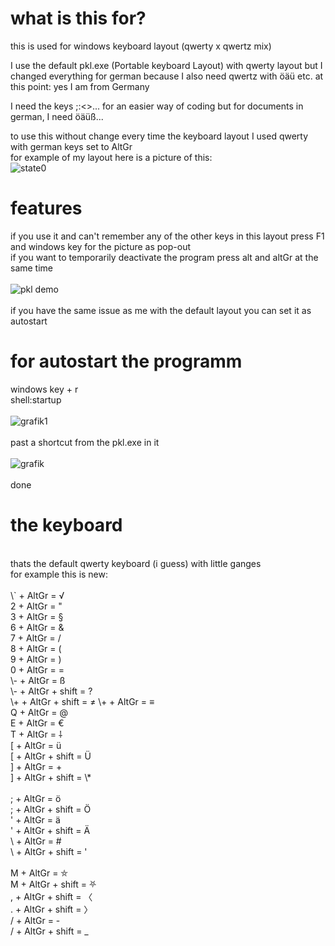 # what is this for?

this is used for windows keyboard layout (qwerty x qwertz mix)<br>

I use the default pkl.exe (Portable keyboard Layout) with qwerty layout but I changed everything for german because I also need qwertz with öäü etc. 
at this point: yes I am from Germany<br>

I need the keys ;:<>... for an easier way of coding
but for documents in german, I need öäüß... <br>

to use this without change every time the keyboard layout I used qwerty with german keys set to AltGr<br>
for example of my layout here is a picture of this:<br>
![state0](https://user-images.githubusercontent.com/63209264/175241202-80e0621d-d001-4198-a412-491d27179460.png) 
<br>



# features
if you use it and can't remember any of the other keys in this layout press F1 and windows key for the picture as pop-out<br>
if you want to temporarily deactivate the program press alt and altGr at the same time<br><br>
![pkl demo](https://user-images.githubusercontent.com/63209264/175245442-a50cde1e-1e1e-41e5-aea2-7aefb785c9b4.png)<br>
<br>
if you have the same issue as me with the default layout you can set it as autostart<br>







# for autostart the programm
windows key + r<br>
shell:startup<br><br>
![grafik1](https://user-images.githubusercontent.com/63209264/175245657-97c04510-5724-4dde-9f64-172029718ccf.png)
<br><br>
past a shortcut from the pkl.exe in it<br><br>
![grafik](https://user-images.githubusercontent.com/63209264/175245859-479f0de3-bdb3-435d-92c8-1007d0920cf6.png)
<br><br>
done<br>





# the keyboard

<br>
thats the default qwerty keyboard (i guess) with little ganges<br>
for example this is new:<br>
<br>
\` + AltGr = √ <br> 
2 + AltGr = "<br>
3 + AltGr = §<br>
6 + AltGr = &<br>
7 + AltGr = /<br>
8 + AltGr = (<br>
9 + AltGr = )<br>
0 + AltGr = =<br>
\- + AltGr = ß<br>
\- + AltGr + shift = ?<br>
\+ + AltGr + shift = ≠
\+ + AltGr = ≡

<br>
Q + AltGr = @<br>
E + AltGr = €<br>
T + AltGr = ⸸<br>
[ + AltGr = ü<br>
[ + AltGr + shift = Ü<br>
] + AltGr = +<br>
] + AltGr + shift = \*<br>
<br>
; + AltGr = ö<br>
; + AltGr + shift = Ö<br>
' + AltGr = ä<br>
' + AltGr + shift = Ä<br>
\ + AltGr = #<br>
\ + AltGr + shift = '<br>
<br>
M + AltGr = ⛤<br>
M + AltGr + shift = ⛧ <br>
, + AltGr + shift = 〈<br>
. + AltGr + shift = 〉<br>
/ + AltGr = -<br>
/ + AltGr + shift = _<br>

